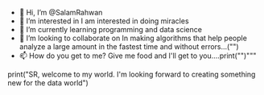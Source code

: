 - 👋 Hi, I’m @SalamRahwan
- 👀 I’m interested in I am interested in doing miracles
- 🌱 I’m currently learning programming and data science
- 💞️ I’m looking to collaborate on In making algorithms that help people analyze a large amount in the fastest time and without errors...("")
- 📫 How do you get to me? Give me food and I'll get to you....print("")"""

<!---
SalamRahwan/SalamRahwan is a ✨ special ✨ repository because its `README.md` (this file) appears on your GitHub profile.
You can click the Preview link to take a look at your changes.
--->print("SR, welcome to my world. I'm looking forward to creating something new for the data world")
